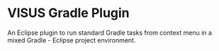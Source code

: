# VISUS Gradle Plugin

An Eclipse plugin to run standard Gradle tasks from context menu in a mixed Gradle - Eclipse project
environment.
